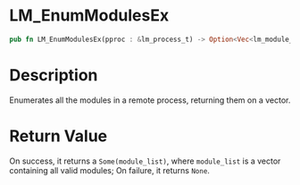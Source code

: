 # LM_EnumModulesEx

```rust
pub fn LM_EnumModulesEx(pproc : &lm_process_t) -> Option<Vec<lm_module_t>>
```

# Description

Enumerates all the modules in a remote process, returning them on a vector.

#  Return Value

On success, it returns a `Some(module_list)`, where `module_list` is a vector containing all valid modules; On failure, it returns `None`.

